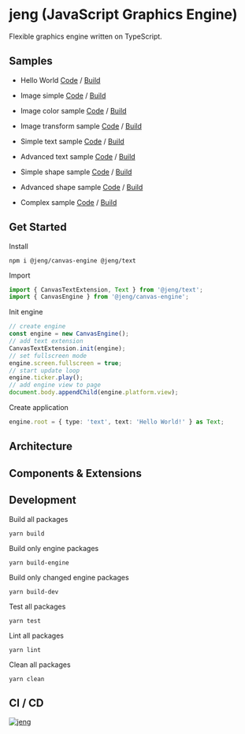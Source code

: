 # jeng (JavaScript Graphics Engine)
Flexible graphics engine written on TypeScript.

## Samples
- Hello World [Code](https://github.com/AntonovSergey2211/jeng/blob/master/samples/hello-world/src/index.ts) / [Build](https://antonovsergey2211.github.io/jeng/samples/hello-world/build/)

- Image simple [Code](https://github.com/AntonovSergey2211/jeng/blob/master/samples/image-simple/src/index.ts) / [Build](https://antonovsergey2211.github.io/jeng/samples/image-simple/build/)

- Image color sample [Code](https://github.com/AntonovSergey2211/jeng/blob/master/samples/image-color/src/index.ts) / [Build](https://antonovsergey2211.github.io/jeng/samples/image-color/build/)

- Image transform sample [Code](https://github.com/AntonovSergey2211/jeng/blob/master/samples/image-transform/src/index.ts) / [Build](https://antonovsergey2211.github.io/jeng/samples/image-transform/build/)

- Simple text sample [Code](https://github.com/AntonovSergey2211/jeng/blob/master/samples/text-simple/src/index.ts) / [Build](https://antonovsergey2211.github.io/jeng/samples/text-simple/build/)

- Advanced text sample [Code](https://github.com/AntonovSergey2211/jeng/blob/master/samples/text-advanced/src/index.ts) / [Build](https://antonovsergey2211.github.io/jeng/samples/text-advanced/build/)

- Simple shape sample [Code](https://github.com/AntonovSergey2211/jeng/blob/master/samples/shape-simple/src/index.ts) / [Build](https://antonovsergey2211.github.io/jeng/samples/shape-simple/build/)

- Advanced shape sample [Code](https://github.com/AntonovSergey2211/jeng/blob/master/samples/shape-advanced/src/index.ts) / [Build](https://antonovsergey2211.github.io/jeng/samples/shape-advanced/build/)

- Complex sample [Code](https://github.com/AntonovSergey2211/jeng/blob/master/samples/sample/src/index.ts) / [Build](https://antonovsergey2211.github.io/jeng/samples/sample/build/)

## Get Started
Install
```shell
npm i @jeng/canvas-engine @jeng/text
```
Import
```typescript
import { CanvasTextExtension, Text } from '@jeng/text';
import { CanvasEngine } from '@jeng/canvas-engine';
```
Init engine
```typescript
// create engine
const engine = new CanvasEngine();
// add text extension
CanvasTextExtension.init(engine);
// set fullscreen mode
engine.screen.fullscreen = true;
// start update loop
engine.ticker.play();
// add engine view to page
document.body.appendChild(engine.platform.view);
```
Create application
```typescript
engine.root = { type: 'text', text: 'Hello World!' } as Text;
```

## Architecture

## Components & Extensions

## Development
Build all packages
```shell
yarn build
```

Build only engine packages
```shell
yarn build-engine
```

Build only changed engine packages
```shell
yarn build-dev
```

Test all packages
```shell
yarn test
```

Lint all packages
```shell
yarn lint
```

Clean all packages
```shell
yarn clean
```

## CI / CD
[![jeng](https://circleci.com/gh/AntonovSergey2211/jeng.svg?style=shield)](https://app.circleci.com/pipelines/github/AntonovSergey2211/jeng)
